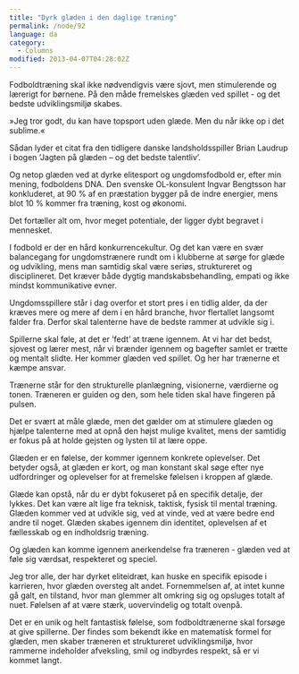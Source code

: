 ```yaml
---
title: "Dyrk glæden i den daglige træning"
permalink: /node/92
language: da
category:
  - Columns
modified: 2013-04-07T04:28:02Z
---
```


Fodboldtræning skal ikke nødvendigvis være sjovt, men stimulerende og lærerigt for børnene. På den måde fremelskes glæden ved spillet - og det bedste udviklingsmiljø skabes.

»Jeg tror godt, du kan have topsport uden glæde. Men du når ikke op i det sublime.«



Sådan lyder et citat fra den tidligere danske landsholdsspiller Brian Laudrup i bogen ’Jagten på glæden – og det bedste talentliv’.



Og netop glæden ved at dyrke elitesport og ungdomsfodbold er, efter min mening, fodboldens DNA. Den svenske OL-konsulent Ingvar Bengtsson har konkluderet, at 90 % af en præstation bygger på de indre energier, mens blot 10 % kommer fra træning, kost og økonomi.



Det fortæller alt om, hvor meget potentiale, der ligger dybt begravet i mennesket.



I fodbold er der en hård konkurrencekultur. Og det kan være en svær balancegang for ungdomstrænere rundt om i klubberne at sørge for glæde og udvikling, mens man samtidig skal være seriøs, struktureret og disciplineret. Det kræver både dygtig mandskabsbehandling, empati og ikke mindst kommunikative evner.



Ungdomsspillere står i dag overfor et stort pres i en tidlig alder, da der kræves mere og mere af dem i en hård branche, hvor flertallet langsomt falder fra. Derfor skal talenterne have de bedste rammer at udvikle sig i.



Spillerne skal føle, at det er ’fedt’ at træne igennem. At vi har det bedst, sjovest og lærer mest, når vi brænder igennem og bagefter samlet er trætte og mentalt slidte. Her kommer glæden ved spillet. Og her har trænerne et kæmpe ansvar.



Trænerne står for den strukturelle planlægning, visionerne, værdierne og tonen. Træneren er guiden og den, som hele tiden skal have fingeren på pulsen.



Det er svært at måle glæde, men det gælder om at stimulere glæden og hjælpe talenterne med at opnå den højst mulige kvalitet, mens der samtidig er fokus på at holde gejsten og lysten til at lære oppe.



Glæden er en følelse, der kommer igennem konkrete oplevelser. Det betyder også, at glæden er kort, og man konstant skal søge efter nye udfordringer og oplevelser for at fremelske følelsen i kroppen af glæde.



Glæde kan opstå, når du er dybt fokuseret på en specifik detalje, der lykkes. Det kan være alt lige fra teknisk, taktisk, fysisk til mental træning. Glæden kommer ved at udvikle sig, ved at vinde, ved at være bedre end andre til noget. Glæden skabes igennem din identitet, oplevelsen af et fællesskab og en indholdsrig træning.



Og glæden kan komme igennem anerkendelse fra træneren - glæden ved at føle sig værdsat, respekteret og speciel.



Jeg tror alle, der har dyrket eliteidræt, kan huske en specifik episode i karrieren, hvor glæden oversteg alt andet. Fornemmelsen af, at intet kunne gå galt, en tilstand, hvor man glemmer alt omkring sig og opsluges totalt af nuet. Følelsen af at være stærk, uovervindelig og totalt ovenpå.



Det er en unik og helt fantastisk følelse, som fodboldtrænerne skal forsøge at give spillerne. Der findes som bekendt ikke en matematisk formel for glæden, men skaber træneren et struktureret udviklingsmiljø, hvor rammerne indeholder afveksling, smil og indbyrdes respekt, så er vi kommet langt.
